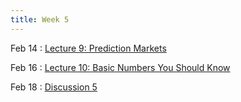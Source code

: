 ```yaml
---
title: Week 5
---
```


Feb 14
: [Lecture 9: Prediction Markets](#)

Feb 16
: [Lecture 10: Basic Numbers You Should Know](#)

Feb 18
: [Discussion 5](#)